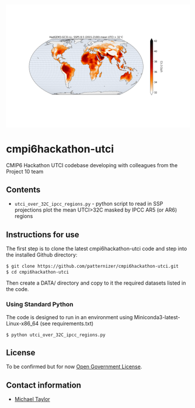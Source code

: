 ![image](https://github.com/patternizer/cmip6hackathon-utci/blob/master/hadgem3_ssp585_utci_over_32.png)

# cmpi6hackathon-utci

CMIP6 Hackathon UTCI codebase developing with colleagues from the Project 10 team 

## Contents

* `utci_over_32C_ipcc_regions.py` - python script to read in SSP projections plot the mean UTCI>32C masked by IPCC AR5 (or AR6) regions

## Instructions for use

The first step is to clone the latest cmpi6hackathon-utci code and step into the installed Github directory: 

    $ git clone https://github.com/patternizer/cmpi6hackathon-utci.git
    $ cd cmpi6hackathon-utci

Then create a DATA/ directory and copy to it the required datasets listed in the code.

### Using Standard Python

The code is designed to run in an environment using Miniconda3-latest-Linux-x86_64 (see requirements.txt)

    $ python utci_over_32C_ipcc_regions.py
    
## License

To be confirmed but for now [Open Government License](http://www.nationalarchives.gov.uk/doc/open-government-licence/version/3/).

## Contact information

* [Michael Taylor](michael.a.taylor@uea.ac.uk)

